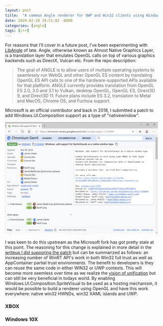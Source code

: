 ```yaml
---
layout: post
title:  "A common Angle renderer for UWP and Win32 clients using Windows.UI.Composition"
date: 2020-02-20 19:51:02 -0800
categories: [angle]
tags: [c++]
---
```


For reasons that I'll cover in a future post, I've been experimenting with [LibAngle](https://chromium.googlesource.com/angle/angle) of late.  Angle, otherwise known as Almost Native Graphics Layer, is a translation layer that emulates OpenGL calls on top of various graphics backends such as DirectX, Vulcan etc.  From the repo description:

> The goal of ANGLE is to allow users of multiple operating systems to seamlessly run WebGL and other OpenGL ES content by translating OpenGL ES API calls to one of the hardware-supported APIs available for that platform. ANGLE currently provides translation from OpenGL ES 2.0, 3.0 and 3.1 to Vulkan, desktop OpenGL, OpenGL ES, Direct3D 9, and Direct3D 11. Future plans include ES 3.2, translation to Metal and MacOS, Chrome OS, and Fuchsia support.

Microsoft is an official contributor and back in 2018, I submitted a patch to add Windows.UI.Composition support as a type of "nativewindow".  

[![Angle Patch](/static/img/angle-1-26-2020/gerrit.png)](https://chromium-review.googlesource.com/c/angle/angle/+/1236844)

I was keen to do this upstream as the Microsoft fork has got pretty stale at this point.  The reasoning for this change is explained in more detail in the [writeup I did supporing the patch](https://docs.google.com/document/d/1ggv6H-aK1a3pXNMTtMF6h0Bv0rulIeBpBxBBCJYR6Zs/edit) but can be summarized as follows: an increasing number of WinRT API's work in both Win32 full trust as well as AppContainer partial trust environments.  The benefit to developers is they can reuse the same code in either WIN32 or UWP contexts.  This will become more seemless over time as we realize the [vision of unification](https://myignite.techcommunity.microsoft.com/sessions/81330?source=sessions) but can still be very beneficial in todays world.  By enabling Windows.UI.Composition.SpriteVisual to be used as a hosting mechanism, it would be possible to build a renderer using OpenGL and have this work everywhere: native win32 HWNDs, win32 XAML islands and UWP.

### XBOX

### Windows 10X